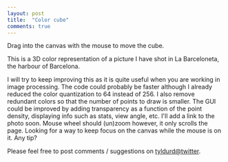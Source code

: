 ```yaml
---
layout: post
title:  "Color cube"
comments: true
---
```

Drag into the canvas with the mouse to move the cube.

<script src="/p5lab/processing.js" type="text/javascript"></script>
<canvas data-processing-sources="/p5lab/sketches/color_cube/color_cube.pde"></canvas>

This is a 3D color representation of a picture I have shot in La Barceloneta, the harbour of Barcelona.

I will try to keep improving this as it is quite useful when you are working in image processing.
The code could probably be faster although I already reduced the color quantization to 64 instead of 256.
I also remove redundant colors so that the number of points to draw is smaller.
The GUI could be improved by adding transparency as a function of the point density, displaying info such as stats, view angle, etc.
I'll add a link to the photo soon.
Mouse wheel should (un)zoom however, it only scrolls the page. Looking for a way to keep focus on the canvas while the mouse is on it. Any tip?

Please feel free to post comments / suggestions on [tyldurd@twitter](https://twitter.com/tyldurd).
